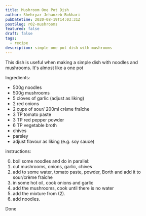 ```yaml
---
title: Mushroom One Pot Dish
author: Shehryar Jehanzeb Bokhari
pubDatetime: 2020-08-19T14:03:31Z
postSlug: r02-mushrooms
featured: false
draft: false
tags:
  - recipe
description: simple one pot dish with mushrooms
---
```


This dish is useful when making a simple dish with noodles and mushrooms. It's almost like a one pot

Ingredients:

- 500g noodles
- 500g mushrooms
- 5 cloves of garlic (adjust as liking)
- 2 red onions
- 2 cups of sour/ 200ml crème fraîche
- 3 TP tomato paste
- 3 TP red pepper powder
- 6 TP vegetable broth
- chives
- parsley
- adjust flavour as liking (e.g. soy sauce)

instructions:

0. boil some noodles and do in parallel:
1. cut mushrooms, onions, garlic, chives
2. add to some water, tomato paste, powder, Borth and add it to sour/crème fraîche
3. in some hot oil, cook onions and garlic
4. add the mushrooms, cook until there is no water
5. add the mixture from (2).
6. add noodles.

Done
